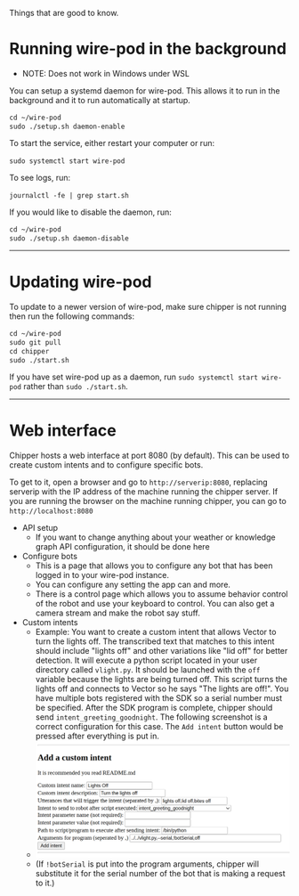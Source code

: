 Things that are good to know.

# Running wire-pod in the background

- NOTE: Does not work in Windows under WSL

You can setup a systemd daemon for wire-pod. This allows it to run in the background and it to run automatically at startup.
```
cd ~/wire-pod
sudo ./setup.sh daemon-enable
```
To start the service, either restart your computer or run:

`sudo systemctl start wire-pod`

To see logs, run:

`journalctl -fe | grep start.sh`

If you would like to disable the daemon, run:
```
cd ~/wire-pod
sudo ./setup.sh daemon-disable
```


***


# Updating wire-pod

To update to a newer version of wire-pod, make sure chipper is not running then run the following commands:

```
cd ~/wire-pod
sudo git pull
cd chipper
sudo ./start.sh
```

If you have set wire-pod up as a daemon, run `sudo systemctl start wire-pod` rather than `sudo ./start.sh`.


***


# Web interface

Chipper hosts a web interface at port 8080 (by default). This can be used to create custom intents and to configure specific bots.

To get to it, open a browser and go to `http://serverip:8080`, replacing serverip with the IP address of the machine running the chipper server. If you are running the browser on the machine running chipper, you can go to `http://localhost:8080`

- API setup
	- If you want to change anything about your weather or knowledge graph API configuration, it should be done here
- Configure bots
	- This is a page that allows you to configure any bot that has been logged in to your wire-pod instance.
	- You can configure any setting the app can and more.
	- There is a control page which allows you to assume behavior control of the robot and use your keyboard to control. You can also get a camera stream and make the robot say stuff.
- Custom intents
	- Example: You want to create a custom intent that allows Vector to turn the lights off. The transcribed text that matches to this intent should include "lights off" and other variations like "lid off" for better detection. It will execute a python script located in your user directory called `vlight.py`. It should be launched with the `off` variable because the lights are being turned off. This script turns the lights off and connects to Vector so he says "The lights are off!". You have multiple bots registered with the SDK so a serial number must be specified. After the SDK program is complete, chipper should send `intent_greeting_goodnight`. The following screenshot is a correct configuration for this case. The `Add intent` button would be pressed after everything is put in.
	- ![Custom Intent Screenshot](./images/customIntent.png)
	- (If `!botSerial` is put into the program arguments, chipper will substitute it for the serial number of the bot that is making a request to it.)